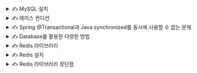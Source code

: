 <details>
<summary>✍️ MySQL 설치</summary>
<br>

docker pull mysql

docker run -d -p 3306:3306 -e MYSQL_ROOT_PASSWORD=1234 --name mysql mysql

docker ps

</details>

<details>
<summary>✍️ 레이스 컨디션</summary>
<br>

둘 이상의 스레드가 공유 데이터에 액세스할 수 있고 동시에 변경하려고 할 때 발생하는 문제

- 둘 이상의 스레드 : 요청
- 공유 데이터 : 재고 데이터
- 동시에 변경하려고 할 때 : 수량을 업데이트할 때
- 발생하는 문제 : 값이 정상적으로 바뀌지 않는 문제

예상

|Thread-1|Stock|Thread-2|
|---|---|---|
|select *<br>from stock<br>where id = 1|{id : 1, quantity : 5}| |
|update stock<br>set quantity = 4<br>where id = 1|{id : 1, quantity : 4}| |
| |{id : 1, quantity : 4}|select *<br>from stock<br>where id = 1|
| |{id : 1, quantity : 3}|update stock<br>set quantity = 3<br>where id = 1|

실제

|Thread-1|Stock|Thread-2|
|---|---|---|
|select *<br>from stock<br>where id = 1|{id : 1, quantity : 5}| |
| |{id : 1, quantity : 5}|select *<br>from stock<br>where id = 1|
|update stock<br>set quantity = 4<br>where id = 1|{id : 1, quantity : 4}| |
| |{id : 1, quantity : 4}|update stock<br>set quantity = 4<br>where id = 1|

해결 방법

- 하나의 스레드만 데이터에 액세스 할 수 있도록 한다.

</details>

<details>
<summary>✍️ Spring @Transactional과 Java synchronized를 동시에 사용할 수 없는 문제</summary>
<br>

Java synchronized는 한번에 하나의 스레드만 메서드에 접근할 수 있도록 한다.

하지만 Spring @Transactional은 프록시로 동작하기 때문에 함께 사용된다면 synchronized 코드 블럭은 트랜잭션 범위 내에서 실행된다.

그런 경우 데이터베이스에 커밋하기 전 다른 스레드에서 메서드에 접근할 수 있게 되고 동일한 데이터에 접근하기 때문에 문제가 발생할 수 있다.
</details>

<details>
<summary>✍️ Database를 활용한 다양한 방법</summary>
<br>

Pessimistic Lock (exclusive lock)

- 데이터에 락을 걸어서 정합성을 맞추는 방법입니다.
- 다른 트랜잭션에서는 락이 해제되기 전까지 데이터에 접근할 수 없습니다.
- 데드락이 걸릴 수 있기 때문에 주의해야 합니다.

Optimistic Lock

- 락이 아닌 버전을 이용함으로써 정합성을 맞추는 방법입니다.
- 데이터를 읽은 후에 업데이트할 때 읽은 버전이 맞는지 확인합니다.
- 읽은 버전에서 수정사항이 생겼을 경우 애플리케이션에서 다시 읽은 후 작업을 수행해야 합니다.

Named Lock

- 이름을 가진 락입니다.
- 해당 락은 다른 세션에서 획득 및 해제가 불가능합니다.
- 트랜잭션이 종료될 때 락이 자동으로 해제되지 않습니다.
- 별도의 명령어로 해제하거나 선점 시간이 끝나야 해제됩니다.

</details>

<details>
<summary>✍️ Redis 라이브러리</summary>
<br>

Lettuce

- setnx 명령어를 활용하여 분산락 구현
- spin lock 방식
    - 스레드가 락을 획득할 수 있는지 반복적으로 확인함

Redisson

- pub-sub 반의 락 구현 제공
    - 채널을 만들고 락을 점유중인 스레드가 대기중인 스레드에게 해제를 알림
    - 별도의 리트라이 로직을 작성할 필요 없음

</details>

<details>
<summary>✍️ Redis 설치</summary>
<br>

docker pull redis

docker run --name myredis -d -p 6379:6379 redis

docker ps

docker exec -it myredis redis-cli

setnx 1 lock

</details>

<details>
<summary>✍️ Redis 라이브러리 장단점</summary>
<br>

Lettuce

- 구현이 간단하다
- spring data redis를 이용하면 lettuce가 기본이기 때문에 별도의 라이브러리를 사용하지 않아도 된다.
- spin lock 방식이기 때문에 동시에 많은 스레드가 lock 획득 대기 상태라면 redis에 부하가 갈 수 있다.

Redisson

- 락 획득 재시도를 기본으로 제공한다.
- pub-sub 방식으로 구현이 되어있기 때문에 lettuce와 비교했을 때 redis에 부하가 덜 간다.
- 별도의 라이브러리를 사용해야 한다.
- lock을 라이브러리 차원에서 제공해주기 떄문에 사용법을 공부해야 한다.

실무에서는?

- 재시도가 필요하지 않은 lock은 lettuce 활용
    - 선착순으로 물건을 구매하는 경우
- 재시도가 필요한 경우에는 redisson 활용
    - 순서대로 물건을 구매하는 경우

</details>
